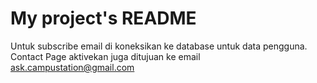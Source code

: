 # My project's README

Untuk subscribe email di koneksikan ke database untuk data pengguna.
Contact Page aktivekan juga ditujuan ke email ask.campustation@gmail.com